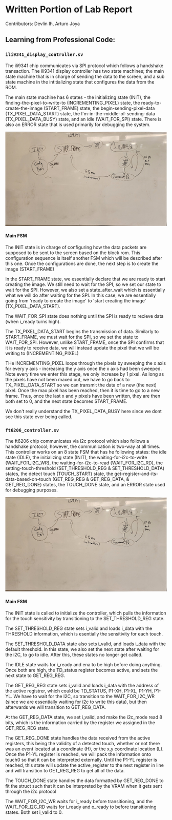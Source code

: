 # Written Portion of Lab Report
Contributors: Devlin Ih, Arturo Joya

## Learning from Professional Code:

### `ili9341_display_controller.sv`
The ili9341 chip communicates via SPI protocol which follows a handshake transaction. The ili9341 display controller has two state machines; the main state machine that is in charge of sending the data to the screen, and a sub state machine in the intitializing state that configures the data from the ROM.

The main state machine has 6 states - the initializing state (INIT), the finding-the-pixel-to-write-to (INCREMENTING_PIXEL) state, the ready-to-create-the-image (START_FRAME) state, the begin-sending-pixel-data (TX_PIXEL_DATA_START) state, the I'm-in-the-middle-of-sending-data (TX_PIXEL_DATA_BUSY) state, and an idle (WAIT_FOR_SPI) state. There is also an ERROR state that is used primarily for debugging the system.

![ili9341 fsm diagram](docs/ili9341fsm.jpg)

#### Main FSM
The INIT state is in charge of configuring how the data packets are supposed to be sent to the screen based on the block rom. This configuration sequence is itself another FSM which will be described after this one. Once the configurations are done, the next step is to create the image (START_FRAME)

In the START_FRAME state, we essentially declare that we are ready to start creating the image. We still need to wait for the SPI, so we set our state to wait for the SPI. However, we also set a state_after_wait which is essentially what we will do after waiting for the SPI. In this case, we are essentially going from 'ready to create the image' to 'start creating the image' (TX_PIXEL_DATA_START).

The WAIT_FOR_SPI state does nothing until the SPI is ready to recieve data (when i_ready turns high). 

The TX_PIXEL_DATA_START begins the transmission of data. Similarly to START_FRAME, we must wait for the SPI, so we set the state to WAIT_FOR_SPI. However, unlike START_FRAME, once the SPI confirms that it is ready to receive data, we will instead update the pixel that we will be writing to (INCREMENTING_PIXEL)

THe INCREMENTING_PIXEL loops through the pixels by sweeping the x axis for every y axis - increasing the y axis once the x axis had been sweeped. Note every time we enter this stage, we only increase by 1 pixel. As long as the pixels have not been maxed out, we have to go back to TX_PIXEL_DATA_START so we can transmit the data of a new (the next) pixel. Once the max pixel has been reached, then it is time to go to a new frame. Thus, once the last x and y pixels have been written, they are then both set to 0, and the next state becomes START_FRAME.

We don't really understand the TX_PIXEL_DATA_BUSY here since we dont see this state ever being called.

### `ft6206_controller.sv`
The ft6206 chip communicates via i2c protocol which also follows a handshake protocol; however, the communication is two-way at all times. This controller works on an 8 state FSM that has he following states: the idle state (IDLE), the initializing state (INIT), the waiting-for-i2c-to-write (WAIT_FOR_I2C_WR), the waiting-for-i2c-to-read (WAIT_FOR_I2C_RD), the setting-touch-threshold (SET_THRESHOLD_REG & SET_THRESHOLD_DATA) states, the detect touch (TOUCH_START) state, the get-register-and-its-data-based-on-touch (GET_REG_REG & GET_REG_DATA, & GET_REG_DONE) states, the TOUCH_DONE state, and an ERROR state used for debugging purposes.

![ft6202 fsm diagram](docs/ili9341fsm.jpg)

#### Main FSM
The INIT state is called to initialize the controller, which pulls the information for the touch sensitivity by transitioning to the SET_THRESHOLD_REG state.

The SET_THRESHOLD_REG state sets i_valid and loads i_data with the THRESHOLD information, which is esentially the sensitivity for each touch.

The SET_THRESHOLD_DATA state also sets i_valid, and loads i_data with the default threshold. In this state, we also set the next state after waiting for the i2C, to go to idle. After this, these states no longer get called.

The IDLE state waits for i_ready and ena to be high before doing anything. Once both are high, the TD_status register becomes active, and sets the next state to GET_REG_REG.

The GET_REG_REG state sets i_valid and loads i_data with the address of the active registrer, which could be TD_STATUS, P1-XH, P1-XL, P1-YH, P1-YL. We have to wait for the I2C, so transition to the WAIT_FOR_I2C_WR (since we are essentially waiting for i2c to write this data), but then afterwards we will transition to GET_REG_DATA.

At the GET_REG_DATA state, we set i_valid, and make the i2c_mode read 8 bits, which is the information carried by the register we assigned in the GET_REG_REG state.

The GET_REG_DONE state handles the data received from the active registers, this being the validity of a detected touch, whether or not there was an event located at a coordinate (H), or the x,y coordinate location (L). Once the P1-YL register is reached, we will pack the information onto touch0 so that it can be interpreted externally. Until the P1-YL register is reached, this state will update the active_register to the next register in line and will transition to GET_REG_REG to get all of the data.

The TOUCH_DONE state handles the data formatted by GET_REG_DONE to fit the struct such that it can be interpreted by the VRAM when it gets sent through the i2c protocol

The WAIT_FOR_I2C_WR waits for i_ready before transitioning, and the WAIT_FOR_I2C_RD waits for i_ready and o_ready to before transitioning states. Both set i_valid to 0.